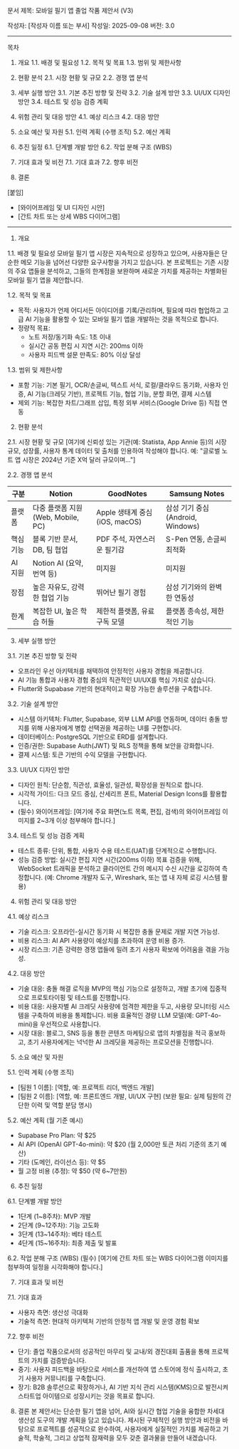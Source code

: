 문서 제목: 모바일 필기 앱 졸업 작품 제안서 (V3)

작성자: [작성자 이름 또는 부서]
작성일: 2025-09-08
버전: 3.0

----------------------------------------------------------------------

목차

1. 개요
   1.1. 배경 및 필요성
   1.2. 목적 및 목표
   1.3. 범위 및 제한사항

2. 현황 분석
   2.1. 시장 현황 및 규모
   2.2. 경쟁 앱 분석

3. 세부 실행 방안
   3.1. 기본 추진 방향 및 전략
   3.2. 기술 설계 방안
   3.3. UI/UX 디자인 방안
   3.4. 테스트 및 성능 검증 계획

4. 위험 관리 및 대응 방안
   4.1. 예상 리스크
   4.2. 대응 방안

5. 소요 예산 및 자원
   5.1. 인력 계획 (수행 조직)
   5.2. 예산 계획

6. 추진 일정
   6.1. 단계별 개발 방안
   6.2. 작업 분해 구조 (WBS)

7. 기대 효과 및 비전
   7.1. 기대 효과
   7.2. 향후 비전

8. 결론

[붙임]
- [와이어프레임 및 UI 디자인 시안]
- [간트 차트 또는 상세 WBS 다이어그램]

----------------------------------------------------------------------

1. 개요

1.1. 배경 및 필요성
모바일 필기 앱 시장은 지속적으로 성장하고 있으며, 사용자들은 단순한 메모 기능을 넘어선 다양한 요구사항을 가지고 있습니다. 본 프로젝트는 기존 시장의 주요 앱들을 분석하고, 그들의 한계점을 보완하며 새로운 가치를 제공하는 차별화된 모바일 필기 앱을 제안합니다.

1.2. 목적 및 목표
- 목적: 사용자가 언제 어디서든 아이디어를 기록/관리하며, 필요에 따라 협업하고 고급 AI 기능을 활용할 수 있는 모바일 필기 앱을 개발하는 것을 목적으로 합니다.
- 정량적 목표:
  - 노트 저장/동기화 속도: 1초 이내
  - 실시간 공동 편집 시 지연 시간: 200ms 이하
  - 사용자 피드백 설문 만족도: 80% 이상 달성

1.3. 범위 및 제한사항
- 포함 기능: 기본 필기, OCR/손글씨, 텍스트 서식, 로컬/클라우드 동기화, 사용자 인증, AI 기능(크레딧 기반), 프로젝트 기능, 협업 기능, 분할 화면, 결제 시스템
- 제외 기능: 복잡한 차트/그래프 삽입, 특정 외부 서비스(Google Drive 등) 직접 연동

2. 현황 분석

2.1. 시장 현황 및 규모
[여기에 신뢰성 있는 기관(예: Statista, App Annie 등)의 시장 규모, 성장률, 사용자 통계 데이터 및 출처를 인용하여 작성해야 합니다. 예: "글로벌 노트 앱 시장은 2024년 기준 X억 달러 규모이며..."]

2.2. 경쟁 앱 분석

| 구분 | Notion | GoodNotes | Samsung Notes |
|---|---|---|---|
| 플랫폼 | 다중 플랫폼 지원 (Web, Mobile, PC) | Apple 생태계 중심 (iOS, macOS) | 삼성 기기 중심 (Android, Windows) |
| 핵심 기능 | 블록 기반 문서, DB, 팀 협업 | PDF 주석, 자연스러운 필기감 | S-Pen 연동, 손글씨 최적화 |
| AI 지원 | Notion AI (요약, 번역 등) | 미지원 | 미지원 |
| 장점 | 높은 자유도, 강력한 협업 기능 | 뛰어난 필기 경험 | 삼성 기기와의 완벽한 연동성 |
| 한계 | 복잡한 UI, 높은 학습 허들 | 제한적 플랫폼, 유료 구독 모델 | 플랫폼 종속성, 제한적인 기능 |

3. 세부 실행 방안

3.1. 기본 추진 방향 및 전략
- 오프라인 우선 아키텍처를 채택하여 안정적인 사용자 경험을 제공합니다.
- AI 기능 통합과 사용자 경험 중심의 직관적인 UI/UX를 핵심 가치로 삼습니다.
- Flutter와 Supabase 기반의 현대적이고 확장 가능한 솔루션을 구축합니다.

3.2. 기술 설계 방안
- 시스템 아키텍처: Flutter, Supabase, 외부 LLM API를 연동하며, 데이터 충돌 방지를 위해 사용자에게 병합 선택권을 제공하는 UI를 구현합니다.
- 데이터베이스: PostgreSQL 기반으로 ERD를 설계합니다.
- 인증/권한: Supabase Auth(JWT) 및 RLS 정책을 통해 보안을 강화합니다.
- 결제 시스템: 토큰 기반의 수익 모델을 구현합니다.

3.3. UI/UX 디자인 방안
- 디자인 원칙: 단순함, 직관성, 효율성, 일관성, 확장성을 원칙으로 합니다.
- 시각적 가이드: 다크 모드 중심, 산세리프 폰트, Material Design Icons를 활용합니다.
- (필수) 와이어프레임: [여기에 주요 화면(노트 목록, 편집, 검색)의 와이어프레임 이미지를 2~3개 이상 첨부해야 합니다.]

3.4. 테스트 및 성능 검증 계획
- 테스트 종류: 단위, 통합, 사용자 수용 테스트(UAT)를 단계적으로 수행합니다.
- 성능 검증 방법: 실시간 편집 지연 시간(200ms 이하) 목표 검증을 위해, WebSocket 트래픽을 분석하고 클라이언트 간의 메시지 수신 시간을 로깅하여 측정합니다. (예: Chrome 개발자 도구, Wireshark, 또는 앱 내 자체 로깅 시스템 활용)

4. 위험 관리 및 대응 방안

4.1. 예상 리스크
- 기술 리스크: 오프라인-실시간 동기화 시 복잡한 충돌 문제로 개발 지연 가능성.
- 비용 리스크: AI API 사용량이 예상치를 초과하여 운영 비용 증가.
- 시장 리스크: 기존 강력한 경쟁 앱들에 밀려 초기 사용자 확보에 어려움을 겪을 가능성.

4.2. 대응 방안
- 기술 대응: 충돌 해결 로직을 MVP의 핵심 기능으로 설정하고, 개발 초기에 집중적으로 프로토타이핑 및 테스트를 진행합니다.
- 비용 대응: 사용자별 AI 크레딧 사용량에 엄격한 제한을 두고, 사용량 모니터링 시스템을 구축하여 비용을 통제합니다. 비용 효율적인 경량 LLM 모델(예: GPT-4o-mini)을 우선적으로 사용합니다.
- 시장 대응: 블로그, SNS 등을 통한 콘텐츠 마케팅으로 앱의 차별점을 적극 홍보하고, 초기 사용자에게는 넉넉한 AI 크레딧을 제공하는 프로모션을 진행합니다.

5. 소요 예산 및 자원

5.1. 인력 계획 (수행 조직)
- [팀원 1 이름]: [역할, 예: 프로젝트 리더, 백엔드 개발]
- [팀원 2 이름]: [역할, 예: 프론트엔드 개발, UI/UX 구현]
(보완 필요: 실제 팀원의 간단한 이력 및 역할 분담 명시)

5.2. 예산 계획 (월 기준 예시)
- Supabase Pro Plan: 약 $25
- AI API (OpenAI GPT-4o-mini): 약 $20 (월 2,000만 토큰 처리 기준의 초기 예산)
- 기타 (도메인, 라이선스 등): 약 $5
- 월 고정 비용 (추정): 약 $50 (약 6~7만원)

6. 추진 일정

6.1. 단계별 개발 방안
- 1단계 (1~8주차): MVP 개발
- 2단계 (9~12주차): 기능 고도화
- 3단계 (13~14주차): 베타 테스트
- 4단계 (15~16주차): 최종 제출 및 발표

6.2. 작업 분해 구조 (WBS)
(필수) [여기에 간트 차트 또는 WBS 다이어그램 이미지를 첨부하여 일정을 시각화해야 합니다.]

7. 기대 효과 및 비전

7.1. 기대 효과
- 사용자 측면: 생산성 극대화
- 기술적 측면: 현대적 아키텍처 기반의 안정적 앱 개발 및 운영 경험 확보

7.2. 향후 비전
- 단기: 졸업 작품으로서의 성공적인 마무리 및 교내/외 경진대회 출품을 통해 프로젝트의 가치를 검증받습니다.
- 중기: 사용자 피드백을 바탕으로 서비스를 개선하여 앱 스토어에 정식 출시하고, 초기 사용자 커뮤니티를 구축합니다.
- 장기: B2B 솔루션으로 확장하거나, AI 기반 지식 관리 시스템(KMS)으로 발전시켜 스타트업 아이템으로 성장시키는 것을 목표로 합니다.

8. 결론
본 제안서는 단순한 필기 앱을 넘어, AI와 실시간 협업 기술을 융합한 차세대 생산성 도구의 개발 계획을 담고 있습니다. 제시된 구체적인 실행 방안과 비전을 바탕으로 프로젝트를 성공적으로 완수하여, 사용자에게 실질적인 가치를 제공하고 기술적, 학술적, 그리고 상업적 잠재력을 모두 갖춘 결과물을 만들어 내겠습니다.

